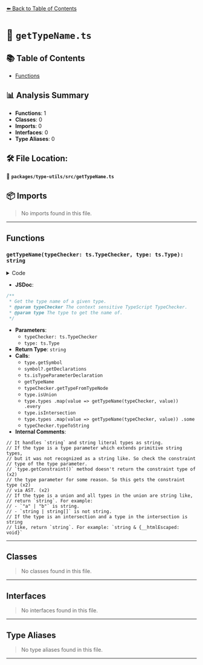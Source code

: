 [⬅️ Back to Table of Contents](../../../index.md)

# 📄 `getTypeName.ts`

## 📚 Table of Contents

- [Functions](#functions)

## 📊 Analysis Summary

- **Functions**: 1
- **Classes**: 0
- **Imports**: 0
- **Interfaces**: 0
- **Type Aliases**: 0

## 🛠️ File Location:
📂 **`packages/type-utils/src/getTypeName.ts`**

## 📦 Imports

> No imports found in this file.


---

## Functions

### `getTypeName(typeChecker: ts.TypeChecker, type: ts.Type): string`

<details><summary>Code</summary>

```ts
export function getTypeName(
  typeChecker: ts.TypeChecker,
  type: ts.Type,
): string {
  // It handles `string` and string literal types as string.
  if ((type.flags & ts.TypeFlags.StringLike) !== 0) {
    return 'string';
  }

  // If the type is a type parameter which extends primitive string types,
  // but it was not recognized as a string like. So check the constraint
  // type of the type parameter.
  if ((type.flags & ts.TypeFlags.TypeParameter) !== 0) {
    // `type.getConstraint()` method doesn't return the constraint type of
    // the type parameter for some reason. So this gets the constraint type
    // via AST.
    const symbol = type.getSymbol();
    const decls = symbol?.getDeclarations();
    const typeParamDecl = decls?.[0];
    if (
      typeParamDecl != null &&
      ts.isTypeParameterDeclaration(typeParamDecl) &&
      typeParamDecl.constraint != null
    ) {
      return getTypeName(
        typeChecker,
        typeChecker.getTypeFromTypeNode(typeParamDecl.constraint),
      );
    }
  }

  // If the type is a union and all types in the union are string like,
  // return `string`. For example:
  // - `"a" | "b"` is string.
  // - `string | string[]` is not string.
  if (
    type.isUnion() &&
    type.types
      .map(value => getTypeName(typeChecker, value))
      .every(t => t === 'string')
  ) {
    return 'string';
  }

  // If the type is an intersection and a type in the intersection is string
  // like, return `string`. For example: `string & {__htmlEscaped: void}`
  if (
    type.isIntersection() &&
    type.types
      .map(value => getTypeName(typeChecker, value))
      .some(t => t === 'string')
  ) {
    return 'string';
  }

  return typeChecker.typeToString(type);
}
```
</details>

- **JSDoc**:
```ts
/**
 * Get the type name of a given type.
 * @param typeChecker The context sensitive TypeScript TypeChecker.
 * @param type The type to get the name of.
 */
```

- **Parameters**:
  - `typeChecker: ts.TypeChecker`
  - `type: ts.Type`
- **Return Type**: `string`
- **Calls**:
  - `type.getSymbol`
  - `symbol?.getDeclarations`
  - `ts.isTypeParameterDeclaration`
  - `getTypeName`
  - `typeChecker.getTypeFromTypeNode`
  - `type.isUnion`
  - `type.types
      .map(value => getTypeName(typeChecker, value))
      .every`
  - `type.isIntersection`
  - `type.types
      .map(value => getTypeName(typeChecker, value))
      .some`
  - `typeChecker.typeToString`
- **Internal Comments**:
```
// It handles `string` and string literal types as string.
// If the type is a type parameter which extends primitive string types,
// but it was not recognized as a string like. So check the constraint
// type of the type parameter.
// `type.getConstraint()` method doesn't return the constraint type of (x2)
// the type parameter for some reason. So this gets the constraint type (x2)
// via AST. (x2)
// If the type is a union and all types in the union are string like,
// return `string`. For example:
// - `"a" | "b"` is string.
// - `string | string[]` is not string.
// If the type is an intersection and a type in the intersection is string
// like, return `string`. For example: `string & {__htmlEscaped: void}`
```


---

## Classes

> No classes found in this file.


---

## Interfaces

> No interfaces found in this file.


---

## Type Aliases

> No type aliases found in this file.


---